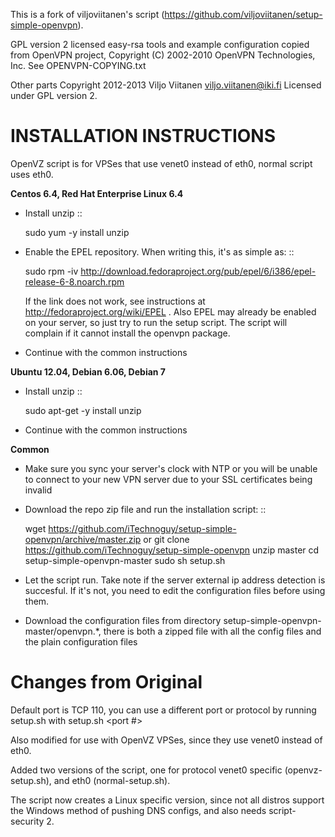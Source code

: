 This is a fork of viljoviitanen's script (https://github.com/viljoviitanen/setup-simple-openvpn).

GPL version 2 licensed easy-rsa tools and example configuration copied
from OpenVPN project, Copyright (C) 2002-2010 OpenVPN Technologies, Inc.
See OPENVPN-COPYING.txt

Other parts Copyright 2012-2013 Viljo Viitanen <viljo.viitanen@iki.fi>
Licensed under GPL version 2. 

INSTALLATION INSTRUCTIONS
=========================
OpenVZ script is for VPSes that use venet0 instead of eth0, normal script uses eth0.

**Centos 6.4, Red Hat Enterprise Linux 6.4**

- Install unzip ::

    sudo yum -y install unzip

- Enable the EPEL repository. When writing this, it's as simple as: ::

    sudo rpm -iv http://download.fedoraproject.org/pub/epel/6/i386/epel-release-6-8.noarch.rpm

  If the link does not work, see instructions at http://fedoraproject.org/wiki/EPEL .
  Also EPEL may already be enabled on your server, so just try to run the setup script.
  The script will complain if it cannot install the openvpn package.

- Continue with the common instructions

**Ubuntu 12.04, Debian 6.06, Debian 7**

- Install unzip ::

    sudo apt-get -y install unzip

- Continue with the common instructions

**Common**

- Make sure you sync your server's clock with NTP or you will be unable to connect to your new VPN server
  due to your SSL certificates being invalid

- Download the repo zip file and run the installation script: ::

    wget https://github.com/iTechnoguy/setup-simple-openvpn/archive/master.zip or git clone https://github.com/iTechnoguy/setup-simple-openvpn
    unzip master
    cd setup-simple-openvpn-master
    sudo sh setup.sh

- Let the script run. Take note if the server external ip address
  detection is succesful. If it's not, you need to edit the
  configuration files before using them.

- Download the configuration files from directory setup-simple-openvpn-master/openvpn.*,
  there is both a zipped file with all the config files and
  the plain configuration files


Changes from Original
=====================

Default port is TCP 110, you can use a different port or protocol by running setup.sh with setup.sh <port #> <protocol>

Also modified for use with OpenVZ VPSes, since they use venet0 instead of eth0.

Added two versions of the script, one for protocol venet0 specific (openvz-setup.sh), and eth0 (normal-setup.sh).

The script now creates a Linux specific version, since not all distros support the Windows method of pushing DNS configs, and also needs script-security 2.

